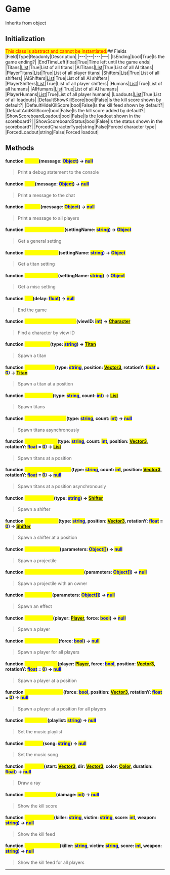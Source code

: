 # Game
Inherits from object
## Initialization
<mark style="color:red;">This class is abstract and cannot be instantiated.</mark>## Fields
|Field|Type|Readonly|Description|
|---|---|---|---|
|IsEnding|bool|True|Is the game ending?|
|EndTimeLeft|float|True|Time left until the game ends|
|Titans|[List](../objects/List.md)|True|List of all titans|
|AITitans|[List](../objects/List.md)|True|List of all AI titans|
|PlayerTitans|[List](../objects/List.md)|True|List of all player titans|
|Shifters|[List](../objects/List.md)|True|List of all shifters|
|AIShifters|[List](../objects/List.md)|True|List of all AI shifters|
|PlayerShifters|[List](../objects/List.md)|True|List of all player shifters|
|Humans|[List](../objects/List.md)|True|List of all humans|
|AIHumans|[List](../objects/List.md)|True|List of all AI humans|
|PlayerHumans|[List](../objects/List.md)|True|List of all player humans|
|Loadouts|[List](../objects/List.md)|True|List of all loadouts|
|DefaultShowKillScore|bool|False|Is the kill score shown by default?|
|DefaultHideKillScore|bool|False|Is the kill feed shown by default?|
|DefaultAddKillScore|bool|False|Is the kill score added by default?|
|ShowScoreboardLoadout|bool|False|Is the loadout shown in the scoreboard?|
|ShowScoreboardStatus|bool|False|Is the status shown in the scoreboard?|
|ForcedCharacterType|string|False|Forced character type|
|ForcedLoadout|string|False|Forced loadout|
## Methods
#### function <mark style="color:yellow;">Debug</mark>(message: <mark style="color:blue;">Object</mark>) → <mark style="color:blue;">null</mark>
> Print a debug statement to the console

#### function <mark style="color:yellow;">Print</mark>(message: <mark style="color:blue;">Object</mark>) → <mark style="color:blue;">null</mark>
> Print a message to the chat

#### function <mark style="color:yellow;">PrintAll</mark>(message: <mark style="color:blue;">Object</mark>) → <mark style="color:blue;">null</mark>
> Print a message to all players

#### function <mark style="color:yellow;">GetGeneralSetting</mark>(settingName: <mark style="color:blue;">string</mark>) → <mark style="color:blue;">Object</mark>
> Get a general setting

#### function <mark style="color:yellow;">GetTitanSetting</mark>(settingName: <mark style="color:blue;">string</mark>) → <mark style="color:blue;">Object</mark>
> Get a titan setting

#### function <mark style="color:yellow;">GetMiscSetting</mark>(settingName: <mark style="color:blue;">string</mark>) → <mark style="color:blue;">Object</mark>
> Get a misc setting

#### function <mark style="color:yellow;">End</mark>(delay: <mark style="color:blue;">float</mark>) → <mark style="color:blue;">null</mark>
> End the game

#### function <mark style="color:yellow;">FindCharacterByViewID</mark>(viewID: <mark style="color:blue;">int</mark>) → <mark style="color:blue;">[Character](../objects/Character.md)</mark>
> Find a character by view ID

#### function <mark style="color:yellow;">SpawnTitan</mark>(type: <mark style="color:blue;">string</mark>) → <mark style="color:blue;">[Titan](../objects/Titan.md)</mark>
> Spawn a titan

#### function <mark style="color:yellow;">SpawnTitanAt</mark>(type: <mark style="color:blue;">string</mark>, position: <mark style="color:blue;">[Vector3](../objects/Vector3.md)</mark>, rotationY: <mark style="color:blue;">float</mark> = <mark style="color:blue;">0</mark>) → <mark style="color:blue;">[Titan](../objects/Titan.md)</mark>
> Spawn a titan at a position

#### function <mark style="color:yellow;">SpawnTitans</mark>(type: <mark style="color:blue;">string</mark>, count: <mark style="color:blue;">int</mark>) → <mark style="color:blue;">[List](../objects/List.md)</mark>
> Spawn titans

#### function <mark style="color:yellow;">SpawnTitansAsync</mark>(type: <mark style="color:blue;">string</mark>, count: <mark style="color:blue;">int</mark>) → <mark style="color:blue;">null</mark>
> Spawn titans asynchronously

#### function <mark style="color:yellow;">SpawnTitansAt</mark>(type: <mark style="color:blue;">string</mark>, count: <mark style="color:blue;">int</mark>, position: <mark style="color:blue;">[Vector3](../objects/Vector3.md)</mark>, rotationY: <mark style="color:blue;">float</mark> = <mark style="color:blue;">0</mark>) → <mark style="color:blue;">[List](../objects/List.md)</mark>
> Spawn titans at a position

#### function <mark style="color:yellow;">SpawnTitansAtAsync</mark>(type: <mark style="color:blue;">string</mark>, count: <mark style="color:blue;">int</mark>, position: <mark style="color:blue;">[Vector3](../objects/Vector3.md)</mark>, rotationY: <mark style="color:blue;">float</mark> = <mark style="color:blue;">0</mark>) → <mark style="color:blue;">null</mark>
> Spawn titans at a position asynchronously

#### function <mark style="color:yellow;">SpawnShifter</mark>(type: <mark style="color:blue;">string</mark>) → <mark style="color:blue;">[Shifter](../objects/Shifter.md)</mark>
> Spawn a shifter

#### function <mark style="color:yellow;">SpawnShifterAt</mark>(type: <mark style="color:blue;">string</mark>, position: <mark style="color:blue;">[Vector3](../objects/Vector3.md)</mark>, rotationY: <mark style="color:blue;">float</mark> = <mark style="color:blue;">0</mark>) → <mark style="color:blue;">[Shifter](../objects/Shifter.md)</mark>
> Spawn a shifter at a position

#### function <mark style="color:yellow;">SpawnProjectile</mark>(parameters: <mark style="color:blue;">Object[]</mark>) → <mark style="color:blue;">null</mark>
> Spawn a projectile

#### function <mark style="color:yellow;">SpawnProjectileWithOwner</mark>(parameters: <mark style="color:blue;">Object[]</mark>) → <mark style="color:blue;">null</mark>
> Spawn a projectile with an owner

#### function <mark style="color:yellow;">SpawnEffect</mark>(parameters: <mark style="color:blue;">Object[]</mark>) → <mark style="color:blue;">null</mark>
> Spawn an effect

#### function <mark style="color:yellow;">SpawnPlayer</mark>(player: <mark style="color:blue;">[Player](../objects/Player.md)</mark>, force: <mark style="color:blue;">bool</mark>) → <mark style="color:blue;">null</mark>
> Spawn a player

#### function <mark style="color:yellow;">SpawnPlayerAll</mark>(force: <mark style="color:blue;">bool</mark>) → <mark style="color:blue;">null</mark>
> Spawn a player for all players

#### function <mark style="color:yellow;">SpawnPlayerAt</mark>(player: <mark style="color:blue;">[Player](../objects/Player.md)</mark>, force: <mark style="color:blue;">bool</mark>, position: <mark style="color:blue;">[Vector3](../objects/Vector3.md)</mark>, rotationY: <mark style="color:blue;">float</mark> = <mark style="color:blue;">0</mark>) → <mark style="color:blue;">null</mark>
> Spawn a player at a position

#### function <mark style="color:yellow;">SpawnPlayerAtAll</mark>(force: <mark style="color:blue;">bool</mark>, position: <mark style="color:blue;">[Vector3](../objects/Vector3.md)</mark>, rotationY: <mark style="color:blue;">float</mark> = <mark style="color:blue;">0</mark>) → <mark style="color:blue;">null</mark>
> Spawn a player at a position for all players

#### function <mark style="color:yellow;">SetPlaylist</mark>(playlist: <mark style="color:blue;">string</mark>) → <mark style="color:blue;">null</mark>
> Set the music playlist

#### function <mark style="color:yellow;">SetSong</mark>(song: <mark style="color:blue;">string</mark>) → <mark style="color:blue;">null</mark>
> Set the music song

#### function <mark style="color:yellow;">DrawRay</mark>(start: <mark style="color:blue;">[Vector3](../objects/Vector3.md)</mark>, dir: <mark style="color:blue;">[Vector3](../objects/Vector3.md)</mark>, color: <mark style="color:blue;">[Color](../objects/Color.md)</mark>, duration: <mark style="color:blue;">float</mark>) → <mark style="color:blue;">null</mark>
> Draw a ray

#### function <mark style="color:yellow;">ShowKillScore</mark>(damage: <mark style="color:blue;">int</mark>) → <mark style="color:blue;">null</mark>
> Show the kill score

#### function <mark style="color:yellow;">ShowKillFeed</mark>(killer: <mark style="color:blue;">string</mark>, victim: <mark style="color:blue;">string</mark>, score: <mark style="color:blue;">int</mark>, weapon: <mark style="color:blue;">string</mark>) → <mark style="color:blue;">null</mark>
> Show the kill feed

#### function <mark style="color:yellow;">ShowKillFeedAll</mark>(killer: <mark style="color:blue;">string</mark>, victim: <mark style="color:blue;">string</mark>, score: <mark style="color:blue;">int</mark>, weapon: <mark style="color:blue;">string</mark>) → <mark style="color:blue;">null</mark>
> Show the kill feed for all players


---

